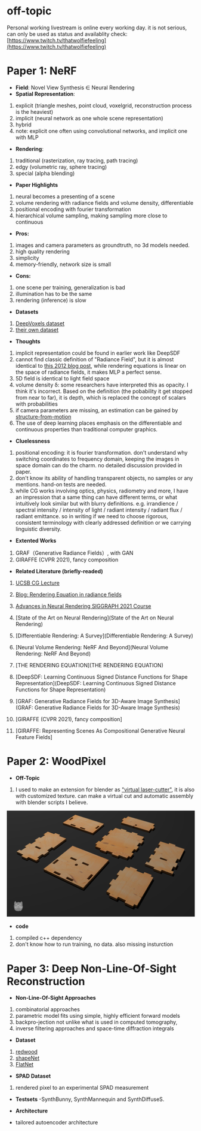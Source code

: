 # **off-topic**
Personal working livestream is online every working day. it is not serious, can only be used as status and availablity check: [https://www.twitch.tv/thatwolfiefeeling](https://www.twitch.tv/thatwolfiefeeling)

# Paper 1: NeRF

- **Field**: Novel View Synthesis ∈ Neural Rendering
- **Spatial Representation**: 
1. explicit (triangle meshes, point cloud, voxelgrid, reconstruction process is the heaviest)
2. implicit (neural network as one whole scene representation)
3. hybrid
4. note: explicit one often using convolutional networks, and implicit one with MLP
- **Rendering**: 
1. traditional (rasterization, ray tracing, path tracing)
2. edgy (volumetric ray, sphere tracing)
3. special (alpha blending)


- **Paper Highlights**
1. neural becomes a presenting of a scene
2. volume rendering with radiance fields and volume density, differentiable
3. positional encoding with fourier transformation
4. hierarchical volume sampling, making sampling more close to continuous

- **Pros:**
1. images and camera parameters as groundtruth, no 3d models needed.
2. high quality rendering
3. simplicity
4. memory-friendly, network size is small

- **Cons:**
1. one scene per training, generalization is bad
2. illumination has to be the same
3. rendering (inference) is slow

- **Datasets**
1. [DeepVoxels dataset](https://drive.google.com/drive/folders/1ScsRlnzy9Bd_n-xw83SP-0t548v63mPH)
2. [their own dataset](https://github.com/bmild/nerf)

- **Thoughts**
1. implicit representation could be found in earlier work like DeepSDF 
1. cannot find classic definition of "Radiance Field", but it is almost identical to [this 2012 blog post](https://www.reedbeta.com/blog/the-radiance-field/#sufficient-conditions), while rendering equations is linear on the space of radiance fields, it makes MLP a perfect sense.
2. 5D field is identical to light field space
3. volume density δ: some researchers have interpreted this as opacity. I think it's incorrect. Based on the definition (the pobability it get stopped from near to far), it is depth, which is replaced the concept of scalars with probabilities
4. if camera parameters are missing, an estimation can be gained by [structure-from-motion](https://colmap.github.io/) 
5. The use of deep learning places emphasis on the differentiable and continuous properties than traditional computer graphics.

- **Cluelessness**
1. positional encoding: it is fourier transformation. don't understand why switching coordinates to frequency domain, keeping the images in space domain can do the charm. no detailed discussion provided in paper.
2. don't know its ability of handling transparent objects, no samples or any mentions. hand-on tests are needed.
3. while CG works involving optics, physics, radiometry and more, I have an impression that a same thing can have different terms, or what intuitively look similar but with blurry definitions. e.g. irrandience / spectral intensity / intensity of light / radiant intensity / radiant flux / radiant emittance. so in writing if we need to choose rigorous, consistent terminology with clearly addressed definition or we carrying linguistic diversity.

- **Extented Works**
1. GRAF（Generative Radiance Fields）, with GAN
2. GIRAFFE (CVPR 2021), fancy composition

- **Related Literature (briefly-readed)**

1. [UCSB CG Lecture](https://sites.cs.ucsb.edu/~lingqi/teaching/games101.html)

2. [Blog: Rendering Equation in radiance fields](https://www.reedbeta.com/blog/the-radiance-field/#sufficient-conditions)

3. [Advances in Neural Rendering SIGGRAPH 2021 Course](https://www.youtube.com/watch?v=otly9jcZ0Jg)

4. [State of the Art on Neural Rendering](State of the Art on Neural Rendering)

5. [Differentiable Rendering: A Survey](Differentiable Rendering: A Survey)

6. [Neural Volume Rendering: NeRF And Beyond](Neural Volume Rendering: NeRF And Beyond)

7. [THE RENDERING EQUATION](THE RENDERING EQUATION)

8. [DeepSDF: Learning Continuous Signed Distance Functions
for Shape Representation](DeepSDF: Learning Continuous Signed Distance Functions
for Shape Representation)

9. [GRAF: Generative Radiance Fields
for 3D-Aware Image Synthesis](GRAF: Generative Radiance Fields
for 3D-Aware Image Synthesis)

10. [GIRAFFE (CVPR 2021), fancy composition]

11. [GIRAFFE: Representing Scenes As Compositional Generative Neural Feature Fields]

# Paper 2: WoodPixel
- **Off-Topic**
1. I used to make an extension for blender as ["virtual laser-cutter"](https://github.com/notagenius/virtual_laser_cutter), it is also with customized texture. can make a virtual cut and automatic assembly with blender scripts I believe.

![vitural laser cutter](https://github.com/notagenius/virtual_laser_cutter/blob/master/doc/side_view_render.png)

- **code**
1. compiled c++ dependency
2. don't know how to run training, no data. also missing insturction



# Paper 3: Deep Non-Line-Of-Sight Reconstruction
- **Non-Line-Of-Sight Approaches**
1. combinatorial approaches 
2. parametric model fits using simple, highly efficient forward models 
3. backpro-jection not unlike what is used in computed tomography, 
4. inverse filtering approaches and space-time diffraction integrals

- **Dataset**
1. [redwood](http://redwood-data.org/)
2. [shapeNet](https://shapenet.org/)
3. [FlatNet]()

- **SPAD Dataset**
1. rendered pixel to an experimental SPAD measurement

- **Testsets**
-SynthBunny, SynthMannequin and SynthDiffuseS.

- **Architecture**
- tailored autoencoder architecture






